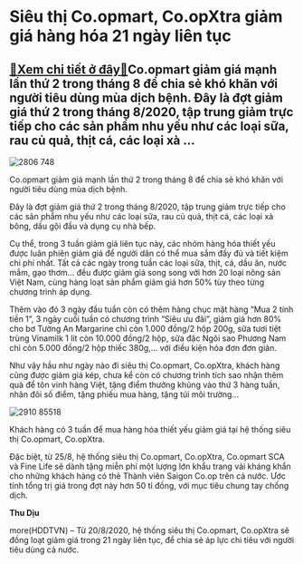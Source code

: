 Siêu thị Co.opmart, Co.opXtra giảm giá hàng hóa 21 ngày liên tục
================================================================

[:gift:Xem chi tiết ở đây:gift:](https://hddtvn.com/sieu-thi-co-opmart-co-opxtra-giam-gia-hang-hoa-21-ngay-lien-tuc/)Co.opmart giảm giá mạnh lần thứ 2 trong tháng 8 để chia sẻ khó khăn với người tiêu dùng mùa dịch bệnh. Đây là đợt giảm giá thứ 2 trong tháng 8/2020, tập trung giảm trực tiếp cho các sản phẩm nhu yếu như các loại sữa, rau củ quả, thịt cá, các loại xà …
-----------------------------------------------------------------------------------------------------------------------------------------------------------------------------------------------------------------------------------------------------------





![2806 748](https://haiquanonline.com.vn/stores/news_dataimages/diunt/082020/19/20/in_article/2806_748.jpg?rt=20200820090540 "Co.opmart giảm giá mạnh lần thứ 2 trong tháng 8 để chia sẻ khó khăn với người tiêu dùng mùa dịch bệnh. ")


Co.opmart giảm giá mạnh lần thứ 2 trong tháng 8 để chia sẻ khó khăn với người tiêu dùng mùa dịch bệnh.



Đây là đợt giảm giá thứ 2 trong tháng 8/2020, tập trung giảm trực tiếp cho các sản phẩm nhu yếu như các loại sữa, rau củ quả, thịt cá, các loại xà bông, dầu gội đầu và dụng cụ nhà bếp.


Cụ thể, trong 3 tuần giảm giá liên tục này, các nhóm hàng hóa thiết yếu được luân phiên giảm giá để người dân có thể mua sắm đầy đủ và tiết kiệm chi phí nhất. Tất cả các ngày trong tuần các loại sữa, thịt, cá, dầu ăn, nước mắm, gạo thơm… đều được giảm giá song song với hơn 20 loại nông sản Việt Nam, cùng hàng loạt sản phẩm giảm giá hơn 50% tùy theo từng chương trình áp dụng.


Thêm vào đó 3 ngày đầu tuần còn có thêm hàng chục mặt hàng “Mua 2 tính tiền 1”, 3 ngày cuối tuần có chương trình “Siêu ưu đãi”, giảm giá hơn 80% cho bơ Tường An Margarine chỉ còn 1.000 đồng/2 hộp 200g, sữa tươi tiệt trùng Vinamilk 1 lít còn 10.000 đồng/2 hộp, sữa đặc Ngôi sao Phương Nam chỉ còn 5.000 đồng/2 hộp thiếc 380g,… với điều kiện hóa đơn đơn giản.


Như vậy hầu như ngày nào đi siêu thị Co.opmart, Co.opXtra, khách hàng cũng được giảm giá kép, chưa kể còn có chương trình tích sao nhận thêm quà để tôn vinh hàng Việt, tặng điểm thưởng khủng vào thứ 3 hàng tuần, nhân đôi số điểm, tặng phiếu mua hàng, tặng túi môi trường…





![2910 85518](https://haiquanonline.com.vn/stores/news_dataimages/diunt/082020/19/20/in_article/2910_85518.jpg?rt=20200820090540 "Co.opmart")


Khách hàng có 3 tuần để mua hàng hóa thiết yếu giảm giá tại hệ thống siêu thị Co.opmart, Co.opXtra.



Đặc biệt, từ 25/8, hệ thống siêu thị Co.opmart, Co.opXtra, Co.opmart SCA và Fine Life sẽ dành tặng miễn phí một lượng lớn khẩu trang vải kháng khẩn cho những khách hàng có thẻ Thành viên Saigon Co.op trên cả nước. Ước tính tổng trị giá trong đợt này hơn 50 tỉ đồng, với mục tiêu chung tay chống dịch.




**Thu Dịu**



more(HDDTVN) – Từ 20/8/2020, hệ thống siêu thị Co.opmart, Co.opXtra sẽ đồng loạt giảm giá trong 21 ngày liên tục, để chia sẻ áp lực chi tiêu với người tiêu dùng cả nước.

